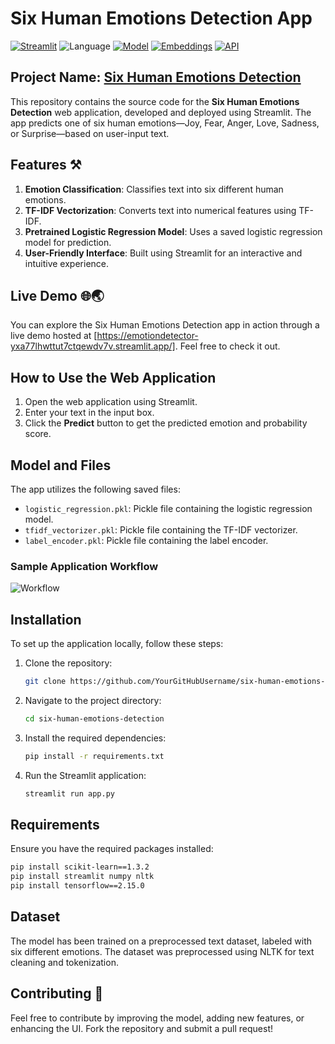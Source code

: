 # Six Human Emotions Detection App

[![Streamlit](https://img.shields.io/badge/Framework-Streamlit-FF4B4B)](https://streamlit.io/)
![Language](https://img.shields.io/badge/Language-Python-79FFB2)
[![Model](https://img.shields.io/badge/Model-Logistic%20Regression-FF8C00)](https://scikit-learn.org/stable/modules/generated/sklearn.linear_model.LogisticRegression.html)
[![Embeddings](https://img.shields.io/badge/Embeddings-TFIDF%20Vectorizer-0000FF)](https://scikit-learn.org/stable/modules/generated/sklearn.feature_extraction.text.TfidfVectorizer.html)
[![API](https://img.shields.io/badge/API-TensorFlow%202.17.0-FF8C00)](https://www.tensorflow.org/)

## Project Name: **[Six Human Emotions Detection](https://your-streamlit-app-link.com/)**

This repository contains the source code for the **Six Human Emotions Detection** web application, developed and deployed using Streamlit. The app predicts one of six human emotions—Joy, Fear, Anger, Love, Sadness, or Surprise—based on user-input text.

## Features ⚒️
1. **Emotion Classification**: Classifies text into six different human emotions.
2. **TF-IDF Vectorization**: Converts text into numerical features using TF-IDF.
3. **Pretrained Logistic Regression Model**: Uses a saved logistic regression model for prediction.
4. **User-Friendly Interface**: Built using Streamlit for an interactive and intuitive experience.

## Live Demo 🌐🌏
You can explore the Six Human Emotions Detection app in action through a live demo hosted at [https://emotiondetector-yxa77lhwttut7ctqewdv7v.streamlit.app/]. Feel free to check it out.

## How to Use the Web Application
1. Open the web application using Streamlit.
2. Enter your text in the input box.
3. Click the **Predict** button to get the predicted emotion and probability score.

## Model and Files
The app utilizes the following saved files:
- `logistic_regression.pkl`: Pickle file containing the logistic regression model.
- `tfidf_vectorizer.pkl`: Pickle file containing the TF-IDF vectorizer.
- `label_encoder.pkl`: Pickle file containing the label encoder.

### Sample Application Workflow
![Workflow](Sample_Images/Workflow.PNG)

## Installation
To set up the application locally, follow these steps:

1. Clone the repository:
   ```sh
   git clone https://github.com/YourGitHubUsername/six-human-emotions-detection.git
   ```
2. Navigate to the project directory:
   ```sh
   cd six-human-emotions-detection
   ```
3. Install the required dependencies:
   ```sh
   pip install -r requirements.txt
   ```
4. Run the Streamlit application:
   ```sh
   streamlit run app.py
   ```

## Requirements
Ensure you have the required packages installed:
```sh
pip install scikit-learn==1.3.2
pip install streamlit numpy nltk
pip install tensorflow==2.15.0
```

## Dataset
The model has been trained on a preprocessed text dataset, labeled with six different emotions. The dataset was preprocessed using NLTK for text cleaning and tokenization.

## Contributing 🤝
Feel free to contribute by improving the model, adding new features, or enhancing the UI. Fork the repository and submit a pull request!
